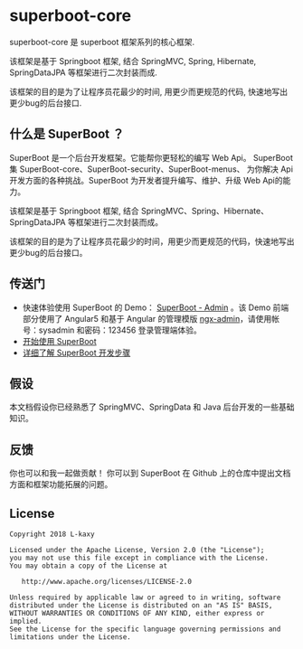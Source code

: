 # superboot-core
superboot-core 是 superboot 框架系列的核心框架.

该框架是基于 Springboot 框架, 结合 SpringMVC, Spring, Hibernate, SpringDataJPA 等框架进行二次封装而成.

该框架的目的是为了让程序员花最少的时间, 用更少而更规范的代码, 快速地写出更少bug的后台接口.

## 什么是 SuperBoot ？
SuperBoot 是一个后台开发框架。它能帮你更轻松的编写 Web Api。 SuperBoot 集 SuperBoot-core、SuperBoot-security、SuperBoot-menus、 为你解决 Api 开发方面的各种挑战。SuperBoot 为开发者提升编写、维护、升级 Web Api的能力。

该框架是基于 Springboot 框架, 结合 SpringMVC、Spring、Hibernate、SpringDataJPA 等框架进行二次封装而成。

该框架的目的是为了让程序员花最少的时间，用更少而更规范的代码，快速地写出更少bug的后台接口。

## 传送门
- 快速体验使用 SuperBoot 的 Demo： [SuperBoot - Admin](http://119.29.131.183/superboot/) 。该 Demo 前端部分使用了 Angular5 和基于 Angular 的管理模版 [ngx-admin](https://github.com/akveo/ngx-admin)，请使用帐号：sysadmin 和密码：123456 登录管理端体验。
- [开始使用 SuperBoot](https://github.com/L-kaxy/superboot-core/wiki/快速上手)
- [详细了解 SuperBoot 开发步骤](https://github.com/L-kaxy/superboot-core/wiki/快速上手)

## 假设
本文档假设你已经熟悉了 SpringMVC、SpringData 和 Java 后台开发的一些基础知识。

## 反馈
你也可以和我一起做贡献！
你可以到 SuperBoot 在 Github 上的仓库中提出文档方面和框架功能拓展的问题。

## License
```
Copyright 2018 L-kaxy

Licensed under the Apache License, Version 2.0 (the "License");
you may not use this file except in compliance with the License.
You may obtain a copy of the License at

   http://www.apache.org/licenses/LICENSE-2.0

Unless required by applicable law or agreed to in writing, software
distributed under the License is distributed on an "AS IS" BASIS,
WITHOUT WARRANTIES OR CONDITIONS OF ANY KIND, either express or implied.
See the License for the specific language governing permissions and
limitations under the License.
```
